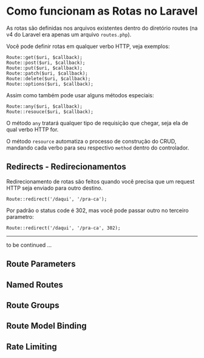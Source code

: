 # Como funcionam as Rotas no Laravel 

As rotas são definidas nos arquivos existentes dentro do diretório routes (na v4 do Laravel era apenas um arquivo `routes.php`). <br>

Você pode definir rotas em qualquer verbo HTTP, veja exemplos:  <br>

```
Route::get($uri, $callback);
Route::post($uri, $callback);
Route::put($uri, $callback);
Route::patch($uri, $callback);
Route::delete($uri, $callback);
Route::options($uri, $callback);
```

Assim como também pode usar alguns métodos especiais: <br>

```
Route::any($uri, $callback); 
Route::resouce($uri, $callback);
```

O método `any` tratará qualquer tipo de requisição que chegar, seja ela de qual verbo HTTP for. <br>

O método `resource` automatiza o processo de construção do CRUD, mandando cada verbo para seu respectivo `method` dentro do controlador.


## Redirects - Redirecionamentos

Redirecionamento de rotas são feitos quando você precisa que um request HTTP seja enviado para outro destino. <br>

`Route::redirect('/daqui', '/pra-ca');`

Por padrão o status code é 302, mas você pode passar outro no terceiro parametro:<br>

`Route::redirect('/daqui', '/pra-ca', 302);`

----
to be continued ...

## Route Parameters
## Named Routes
## Route Groups
## Route Model Binding
## Rate Limiting